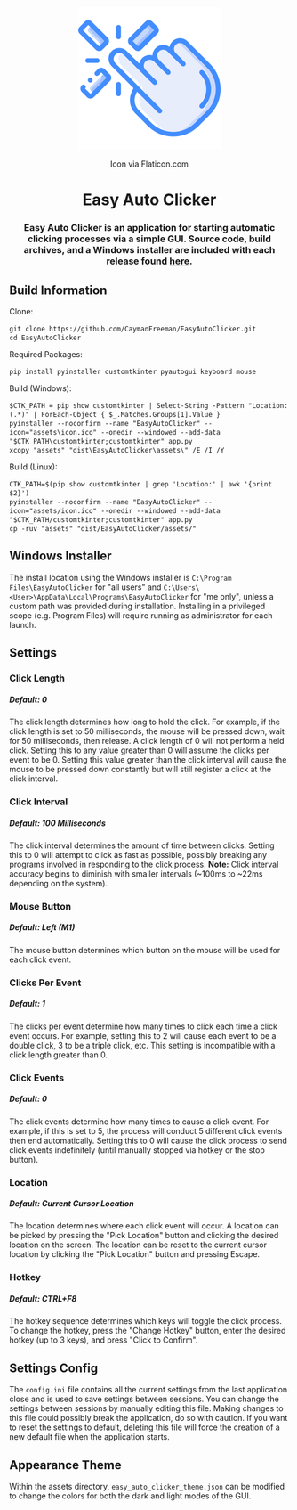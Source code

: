 <p align="center"><img src="assets/icon.png" width="256" height="256" alt="Easy Auto Clicker Logo"></p> <p align="center">Icon via Flaticon.com</p>

<h1 align="center">Easy Auto Clicker</h1> <h3 align="center">Easy Auto Clicker is an application for starting automatic clicking processes via a simple GUI. Source code, build archives, and a Windows installer are included with each release found <a href="https://github.com/CaymanFreeman/EasyAutoClicker/releases">here</a>.</h3>

## Build Information

Clone:

```
git clone https://github.com/CaymanFreeman/EasyAutoClicker.git
cd EasyAutoClicker
```

Required Packages:

```
pip install pyinstaller customtkinter pyautogui keyboard mouse
```

Build (Windows):

```
$CTK_PATH = pip show customtkinter | Select-String -Pattern "Location: (.*)" | ForEach-Object { $_.Matches.Groups[1].Value }
pyinstaller --noconfirm --name "EasyAutoClicker" --icon="assets\icon.ico" --onedir --windowed --add-data "$CTK_PATH\customtkinter;customtkinter" app.py
xcopy "assets" "dist\EasyAutoClicker\assets\" /E /I /Y
```

Build (Linux):

```
CTK_PATH=$(pip show customtkinter | grep 'Location:' | awk '{print $2}')
pyinstaller --noconfirm --name "EasyAutoClicker" --icon="assets/icon.ico" --onedir --windowed --add-data "$CTK_PATH/customtkinter;customtkinter" app.py
cp -ruv "assets" "dist/EasyAutoClicker/assets/"
```

## Windows Installer

The install location using the Windows installer is `C:\Program Files\EasyAutoClicker` for "all users" and `C:\Users\<User>\AppData\Local\Programs\EasyAutoClicker` for "me only", unless a custom path was provided during installation. Installing in a privileged scope (e.g. Program Files) will require running as administrator for each launch.

## Settings

### Click Length

##### Default: 0
The click length determines how long to hold the click. For example, if the click length is set to 50 milliseconds, the mouse will be pressed down, wait for 50 milliseconds, then release. A click length of 0 will not perform a held click. Setting this to any value greater than 0 will assume the clicks per event to be 0. Setting this value greater than the click interval will cause the mouse to be pressed down constantly but will still register a click at the click interval.

### Click Interval

##### Default: 100 Milliseconds
The click interval determines the amount of time between clicks. Setting this to 0 will attempt to click as fast as possible, possibly breaking any programs involved in responding to the click process. **Note:** Click interval accuracy begins to diminish with smaller intervals (~100ms to ~22ms depending on the system).

### Mouse Button

##### Default: Left (M1)
The mouse button determines which button on the mouse will be used for each click event.

### Clicks Per Event

##### Default: 1
The clicks per event determine how many times to click each time a click event occurs. For example, setting this to 2 will cause each event to be a double click, 3 to be a triple click, etc. This setting is incompatible with a click length greater than 0.

### Click Events

##### Default: 0
The click events determine how many times to cause a click event. For example, if this is set to 5, the process will conduct 5 different click events then end automatically. Setting this to 0 will cause the click process to send click events indefinitely (until manually stopped via hotkey or the stop button).

### Location

##### Default: Current Cursor Location
The location determines where each click event will occur. A location can be picked by pressing the "Pick Location" button and clicking the desired location on the screen. The location can be reset to the current cursor location by clicking the "Pick Location" button and pressing Escape.

### Hotkey

##### Default: CTRL+F8
The hotkey sequence determines which keys will toggle the click process. To change the hotkey, press the "Change Hotkey" button, enter the desired hotkey (up to 3 keys), and press "Click to Confirm".

## Settings Config

The `config.ini` file contains all the current settings from the last application close and is used to save settings between sessions. You can change the settings between sessions by manually editing this file. Making changes to this file could possibly break the application, do so with caution. If you want to reset the settings to default, deleting this file will force the creation of a new default file when the application starts.

## Appearance Theme

Within the assets directory, `easy_auto_clicker_theme.json` can be modified to change the colors for both the dark and light modes of the GUI.
